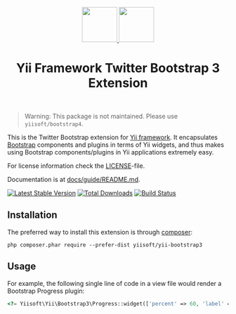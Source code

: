 <p align="center">
    <a href="https://github.com/yiisoft" target="_blank">
        <img src="https://avatars0.githubusercontent.com/u/993323" height="80px">
    </a>
    <a href="http://getbootstrap.com/" target="_blank" rel="external">
        <img src="https://v4-alpha.getbootstrap.com/assets/brand/bootstrap-solid.svg" height="80px">
    </a>
    <h1 align="center">Yii Framework Twitter Bootstrap 3 Extension</h1>
    <br>
</p>

> Warning: This package is not maintained. Please use `yiisoft/bootstrap4`.

This is the Twitter Bootstrap extension for [Yii framework](http://www.yiiframework.com).
It encapsulates [Bootstrap](http://getbootstrap.com/) components
and plugins in terms of Yii widgets, and thus makes using Bootstrap components/plugins
in Yii applications extremely easy.

For license information check the [LICENSE](LICENSE.md)-file.

Documentation is at [docs/guide/README.md](docs/guide/README.md).

[![Latest Stable Version](https://poser.pugx.org/yiisoft/yii-bootstrap3/v/stable.png)](https://packagist.org/packages/yiisoft/yii-bootstrap3)
[![Total Downloads](https://poser.pugx.org/yiisoft/yii-bootstrap3/downloads.png)](https://packagist.org/packages/yiisoft/yii-bootstrap3)
[![Build Status](https://travis-ci.org/yiisoft/yii-bootstrap3.svg?branch=master)](https://travis-ci.org/yiisoft/yii-bootstrap3)


Installation
------------

The preferred way to install this extension is through [composer](http://getcomposer.org/download/):


```
php composer.phar require --prefer-dist yiisoft/yii-bootstrap3
```

Usage
----

For example, the following
single line of code in a view file would render a Bootstrap Progress plugin:

```php
<?= Yiisoft\Yii\Bootstrap3\Progress::widget(['percent' => 60, 'label' => 'test']) ?>
```

